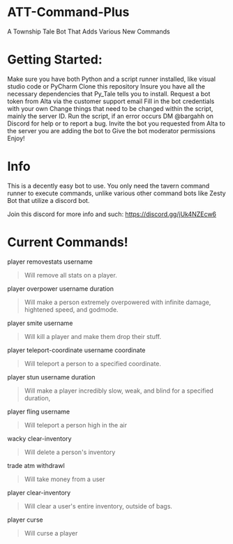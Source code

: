# ATT-Command-Plus
A Township Tale Bot That Adds Various New Commands


# Getting Started:
Make sure you have both Python and a script runner installed, like visual studio code or PyCharm
Clone this repository
Insure you have all the necessary dependencies that Py_Tale tells you to install.
Request a bot token from Alta via the customer support email
Fill in the bot credentials with your own
Change things that need to be changed within the script, mainly the server ID.
Run the script, if an error occurs DM @bargahh on Discord for help or to report a bug.
Invite the bot you requested from Alta to the server you are adding the bot to
Give the bot moderator permissions
Enjoy!

# Info
This is a decently easy bot to use. You only need the tavern command runner to execute commands, unlike various other command bots like Zesty Bot that utilize a discord bot. 

Join this discord for more info and such: https://discord.gg/jUk4NZEcw6

# Current Commands!
player removestats username
> Will remove all stats on a player.

player overpower username duration
> Will make a person extremely overpowered with infinite damage, hightened speed, and godmode.

player smite username
> Will kill a player and make them drop their stuff.

player teleport-coordinate username coordinate
> Will teleport a person to a specified coordinate.

player stun username duration
> Will make a player incredibly slow, weak, and blind for a specified duration,

player fling username
> Will teleport a person high in the air

wacky clear-inventory
> Will delete a person's inventory

trade atm withdrawl
> Will take money from a user

player clear-inventory
> Will clear a user's entire inventory, outside of bags.

player curse
> Will curse a player

